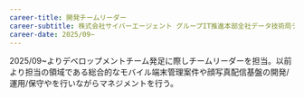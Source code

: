 ```yaml
---
career-title: 開発チームリーダー
career-subtitle: 株式会社サイバーエージェント グループIT推進本部全社データ技術局デベロップメント
career-date: 2025/09~
---
```


2025/09~よりデベロップメントチーム発足に際しチームリーダーを担当。以前より担当の領域である総合的なモバイル端末管理案件や顔写真配信基盤の開発/運用/保守やを行いながらマネジメントを行う。
